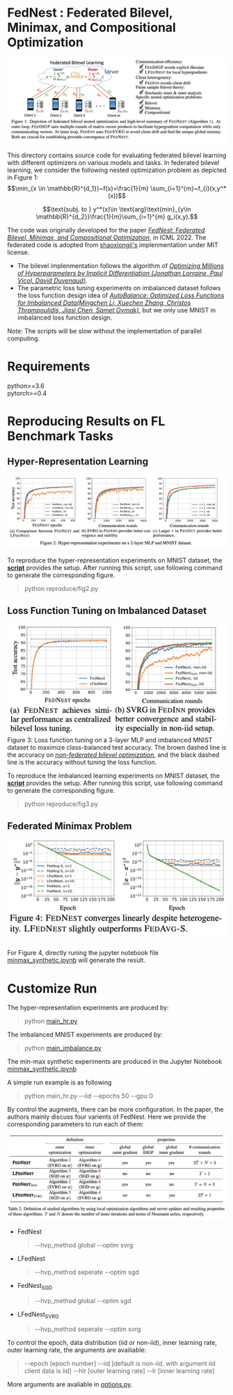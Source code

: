 # FedNest : Federated Bilevel, Minimax, and Compositional Optimization

![alt ](figs/fig1.png)

This directory contains source code for evaluating federated bilevel learning with different optimizers on various models and tasks.  In federated bilevel learning, we consider the following nested optimization problem as depicted in Figure 1:
$$\min_{x \in \mathbb{R}^{d_1}}~f(x)=\frac{1}{m} \sum_{i=1}^{m}~f_{i}(x,y^*(x))$$

$$\text{subj. to  }  y^*(x)\in \text{arg}\text{min}_{y\in \mathbb{R}^{d_2}}\frac{1}{m}\sum_{i=1}^{m} g_i(x,y).$$

The code was originally developed for the paper [*FedNest: Federated Bilevel, Minimax, and Compositional Optimization*](https://arxiv.org/abs/2205.02215), in ICML 2022. The federated code is adopted from [shaoxiongji's](https://github.com/shaoxiongji/federated-learning) implenmentation under MIT license. 


- The bilevel implenmentation follows the algorithm of 
[*Optimizing Millions of Hyperparameters by Implicit Differentiation (Jonathan Lorraine, Paul Vicol, David Duvenaud)*](https://arxiv.org/abs/1911.02590). 
- The parametric loss tuning experiments on imbalanced dataset follows the loss function design idea of 
[*AutoBalance: Optimized Loss Functions for Imbalanced Data(Mingchen Li, Xuechen Zhang, Christos Thrampoulidis, Jiasi Chen, Samet Oymak)*](https://openreview.net/pdf?id=ebQXflQre5a), but we only use MNIST in imbalanced loss function design. 

Note: The scripts will be slow without the implementation of parallel computing. 

# Requirements
python>=3.6  
pytorch>=0.4

# Reproducing Results on FL Benchmark Tasks

## Hyper-Representation Learning
![alt](figs/fig2.png)

To reproduce the hyper-representation experiments on MNIST dataset, the [**script**](reproduce/fig2.sh) provides the setup. After running this script, use following command to generate the corresponding figure.
>python reproduce/fig2.py

## Loss Function Tuning on Imbalanced Dataset
![alt](figs/fig31.png)
Figure 3: Loss function tuning on a 3-layer MLP and imbalanced MNIST dataset to maximize class-balanced test accuracy. The brown dashed line is the accuracy on [*non-federated bilevel optimization*](https://openreview.net/pdf?id=ebQXflQre5a), and the  black dashed line is the accuracy without tuning the loss function.


To reproduce the imbalanced learning experiments on MNIST dataset, the [**script**](reproduce/fig3.sh) provides the setup. After running this script, use following command to generate the corresponding figure.
>python reproduce/fig3.py


## Federated Minimax Problem
![alt](figs/fig4.png)

For Figure 4, directly runing the jupyter notebook file [minmax_synthetic.ipynb](minmax_synthetic.ipynb) will generate the result.



# Customize Run

The hyper-representation experiments are produced by:
> python [main_hr.py](main_hr.py)

The imbalanced MNIST experiments are produced by:
> python [main_imbalance.py](main_imbalance.py)

The min-max synthetic experiments are produced in the Jupyter Notebook [minmax_synthetic.ipynb](minmax_synthetic.ipynb)

A simple run example is as following
> python main_hr.py --iid --epochs 50 --gpu 0 

By control the augments, there can be more configuration. In the paper, the authors mainly discuss four varients of FedNest. Here we provide the corresponding parameters to run each of them:

![alt 4 main algorithms appears in the paper.](figs/fig_algo.png)

- FedNest
    > --hvp_method global --optim svrg
- LFedNest
    > --hvp_method seperate --optim sgd
- FedNest<sub>SGD</sub>
    > --hvp_method global --optim sgd
- LFedNest<sub>SVRG</sub>
    > --hvp_method seperate --optim svrg

To control the epoch, data distribution (iid or non-iid), inner learning rate, outer learning rate, the arguments are availiable:
> --epoch [epoch number] --iid [default is non-iid, with argument iid client data is iid] --hlr [outer learning rate] --lr [inner learning rate]


More arguments are avaliable in [options.py](utils/options.py). 
